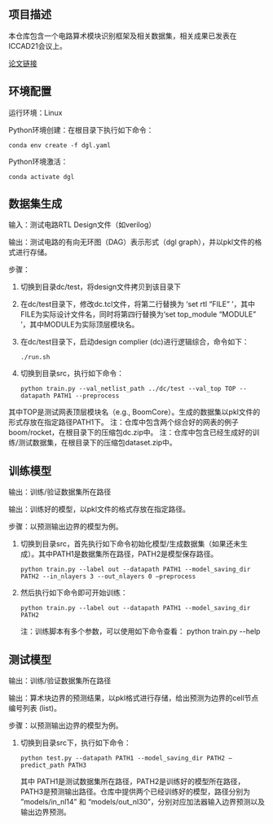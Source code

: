 ## 项目描述
本仓库包含一个电路算术模块识别框架及相关数据集，相关成果已发表在ICCAD21会议上。

[论文链接](https://ieeexplore.ieee.org/stamp/stamp.jsp?arnumber=9643581&casa_token=a1E7fmIbxtMAAAAA:Fln4hDURRPuHosM8tOYM7_SzGbzepm7IneoCh3k9dN3k0cDNgl7KABe9RmSRhY-UJ2YzuEhuYw&tag=1)

## 环境配置
运行环境：Linux

Python环境创建：在根目录下执行如下命令：

	conda env create -f dgl.yaml
Python环境激活：

	conda activate dgl

## 数据集生成
输入：测试电路RTL Design文件（如verilog）

输出：测试电路的有向无环图（DAG）表示形式（dgl graph），并以pkl文件的格式进行存储。

步骤：
1.	切换到目录dc/test，将design文件拷贝到该目录下
2.	在dc/test目录下，修改dc.tcl文件，将第二行替换为 ‘set rtl “FILE” ’，其中FILE为实际设计文件名，同时将第四行替换为‘set top_module “MODULE” ’，其中MODULE为实际顶层模块名。
3.	在dc/test目录下，启动design complier (dc)进行逻辑综合，命令如下：

		./run.sh
4.	切换到目录src，执行如下命令：

		python train.py --val_netlist_path ../dc/test --val_top TOP --datapath PATH1 --preprocess 
其中TOP是测试网表顶层模块名（e.g., BoomCore）。生成的数据集以pkl文件的形式存放在指定路径PATH1下。
	注：仓库中包含两个综合好的网表的例子boom/rocket，在根目录下的压缩包dc.zip中。
	注：仓库中包含已经生成好的训练/测试数据集，在根目录下的压缩包dataset.zip中。
## 训练模型
输出：训练/验证数据集所在路径

输出：训练好的模型，以pkl文件的格式存放在指定路径。

步骤：以预测输出边界的模型为例。
1.	切换到目录src，首先执行如下命令初始化模型/生成数据集（如果还未生成）。其中PATH1是数据集所在路径，PATH2是模型保存路径。

		python train.py --label out --datapath PATH1 --model_saving_dir PATH2 --in_nlayers 3 --out_nlayers 0 –preprocess
2.	然后执行如下命令即可开始训练：

		python train.py --label out --datapath PATH1 --model_saving_dir PATH2
	注：训练脚本有多个参数，可以使用如下命令查看：
		python train.py --help
	
## 测试模型
输出：训练/验证数据集所在路径

输出：算术块边界的预测结果，以pkl格式进行存储，给出预测为边界的cell节点编号列表 (list)。

步骤：以预测输出边界的模型为例。
1.	切换到目录src下，执行如下命令：

		python test.py --datapath PATH1 --model_saving_dir PATH2 –predict_path PATH3
	其中 PATH1是测试数据集所在路径，PATH2是训练好的模型所在路径，PATH3是预测输出路径。仓库中提供两个已经训练好的模型，路径分别为 ”models/in_nl14” 和 “models/out_nl30”，分别对应加法器输入边界预测以及输出边界预测。

